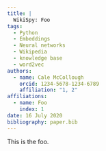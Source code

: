 ```yaml
---
title: |
  WikiSpy: Foo
tags:
  - Python
  - Embeddings
  - Neural networks
  - Wikipedia
  - knowledge base
  - word2vec
authors:
  - name: Cale McCollough
    orcid: 1234-5678-1234-6789
    affiliation: "1, 2"
affiliations:
  - name: Foo
    index: 1
date: 16 July 2020
bibliography: paper.bib
---
```


This is the foo.
